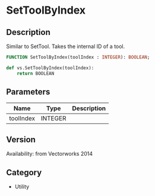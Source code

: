 # SetToolByIndex

## Description
Similar to SetTool. Takes the internal ID of a tool.

```pascal
FUNCTION SetToolByIndex(toolIndex : INTEGER): BOOLEAN;
```

```python
def vs.SetToolByIndex(toolIndex):
    return BOOLEAN
```

## Parameters
|Name|Type|Description|
|---|---|---|
|toolIndex|INTEGER|   |

## Version
Availability: from Vectorworks 2014

## Category
* Utility

